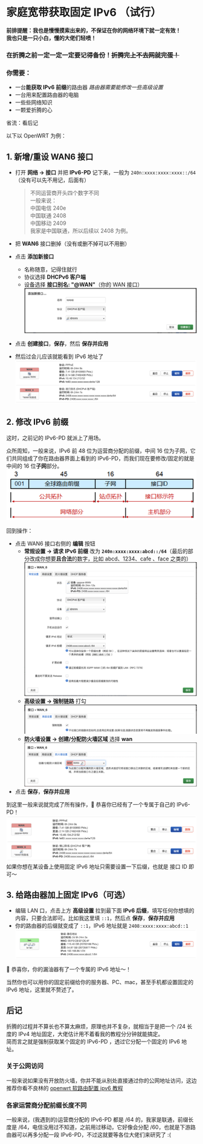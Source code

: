 # 家庭宽带获取固定 IPv6 （试行）

**前排提醒：我也是慢慢摸索出来的，不保证在你的网络环境下就一定有效！** <br>
**我也只是一只小白，懂的大佬们轻喷！**

### **在折腾之前一定一定一定要记得备份！~~折腾完上不去网就完蛋！~~**

### 你需要：

- 一台**能获取 IPv6 前缀**的路由器
  _路由器需要能修改一些高级设置_
- 一台用来配置路由器的电脑
- 一些些网络知识
- 一颗爱折腾的心

省流：看后记

以下以 OpenWRT 为例：

## 1. 新增/重设 WAN6 接口

- 打开 **网络 -> 接口** 并把 **IPv6-PD** 记下来，一般为 `240n:xxxx:xxxx:xxxx::/64`（没有可以先不用记，后面有）

  > 不同运营商开头四个数字不同 <br>
  > 一般来说： <br>
  > 中国电信 240e <br>
  > 中国联通 2408 <br>
  > 中国移动 2409 <br>
  > 我家是中国联通，所以后续以 2408 为例。

- 把 **WAN6** 接口删掉（没有或删不掉可以不用删）
- 点击 **添加新接口**
  - 名称随意，记得住就行
  - 协议选择 **DHCPv6 客户端**
  - 设备选择 **接口别名: "\@WAN"**（你的 WAN 接口）
    ![添加接口](https://github.com/ReyReyy/get-static-IPv6/blob/main/images/add-interface.png?raw=true)
- 点击 **创建接口**，**保存**，然后 **保存并应用**
- 然后过会儿应该就能看到 IPv6 地址了
  ![接口们](https://github.com/ReyReyy/get-static-IPv6/blob/main/images/show-interfaces-before.png?raw=true)

## 2. 修改 IPv6 前缀

这时，之前记的 IPv6-PD 就派上了用场。

众所周知，一般来说，IPv6 前 48 位为运营商分配的前缀，中间 16 位为子网，它们共同组成了你在路由器界面上看到的 IPv6-PD，而我们现在要修改/固定的就是中间的 16 位**子网**部分。 <br>
![IPv6 拓扑图](https://github.com/ReyReyy/get-static-IPv6/blob/main/images/IPv6-topology.png?raw=true)

回到操作：

- 点击 WAN6 接口右侧的 **编辑** 按钮
  - **常规设置 -> 请求 IPv6 前缀** 改为 **`240n:xxxx:xxxx:abcd::/64`**（最后的部分改成你想要**且合法**的数字，比如 abcd、1234、cafe
    、face 之类的）
    ![常规设置](https://github.com/ReyReyy/get-static-IPv6/blob/main/images/interface-example.png?raw=true)
  - **高级设置 -> 强制链路** 打勾
    ![高级设置](https://github.com/ReyReyy/get-static-IPv6/blob/main/images/advanced-example.png?raw=true)
  - **防火墙设置 -> 创建/分配防火墙区域** 选择 **wan**
    ![防火墙设置](https://github.com/ReyReyy/get-static-IPv6/blob/main/images/firewall-example.png?raw=true)
- 点击 **保存**，**保存并应用**

到这里一般来说就完成了所有操作，🎉 恭喜你已经有了一个专属于自己的 IPv6-PD！
![修改后的接口们](https://github.com/ReyReyy/get-static-IPv6/blob/main/images/show-interfaces-after.png?raw=true)
如果你想在某设备上使用固定 IPv6 地址只需要设置一下后缀，也就是 接口 ID 即可～

## 3. 给路由器加上固定 IPv6（可选）

- 编辑 LAN 口，点击上方 **高级设置** 拉到最下面 **IPv6 后缀**，填写任何你想填的内容，只要合法即可。比如我这里填 `::1`，然后点 **保存**，**保存并应用**
- 你的路由器的后缀就变成了 `::1`，IPv6 地址就是 `2408:xxxx:xxxx:abcd::1`
  ![专属IPv6地址！](https://github.com/ReyReyy/get-static-IPv6/blob/main/images/lan-after.png?raw=true)

🎉 恭喜你，你的漏油器有了一个专属的 IPv6 地址～！

当然你也可以用你的固定前缀给你的服务器、PC、mac，甚至手机都设置固定的 IPv6 地址，这里就不赘述了。

## 后记

折腾的过程并不算长也不算太麻烦，原理也并不复杂，就相当于是把一个 /24 长度的 IPv4 地址固定，大佬估计用不着看我的教程分分钟就能搞定。 <br>
简而言之就是强制获取某个固定的 IPv6-PD ，透过它分配一个固定的 IPv6 地址。

### 关于公网访问

一般来说如果没有开放防火墙，你并不能从别处直接通过你的公网地址访问，这边推荐你看不良林的 [openwrt 软路由配置 ipv6 教程](https://youtu.be/klQ6JbZEeJ0?si=8eCh0UT6-go1HYyf)

### 各家运营商分配前缀长度不同

一般来说，(我遇到的)运营商分配的 IPv6-PD 都是 /64 的，我家是联通，前缀长度是 /64，电信没用过不知道，之前用过移动，它好像会分配 /60，也就是下游路由器可以再多分配一段 IPv6-PD，不过这就要等各位大佬们来研究了 :\(
